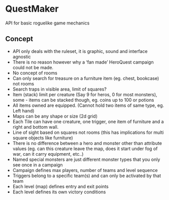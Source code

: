 # QuestMaker
API for basic roguelike game mechanics

## Concept
- API only deals with the ruleset, it is graphic, sound and interface agnostic
- There is no reason however why a ‘fan made’ HeroQuest campaign could not be made. 
- No concept of rooms
- Can only search for treasure on a furniture item (eg. chest, bookcase) not rooms
- Search traps in visible area, limit of squares?
- Item (stack) limit per creature (Say 9 for heros, 0 for most monsters), some - items can be stacked though, eg. coins up to 100 or potions
- All items owned are equipped. (Cannot hold two items of same type, eg. Left hand)
- Maps can be any shape or size (2d grid)
- Each Tile can have one creature, one trigger, one item of furniture and a right and bottom wall.
- Line of sight based on squares not rooms (this has implications for multi square objects like furniture)
- There is no difference between a hero and monster other than attribute values (eg. can this creature leave the map, does it start under fog of war, can it carry equipment, etc..)
- Named special monsters are just different monster types that you only see once in a campaign
- Campaign defines max players, number of teams and level sequence
- Triggers belong to a specific team(s) and can only be activated by that team
- Each level (map) defines entry and exit points
- Each level defines its own victory conditions

